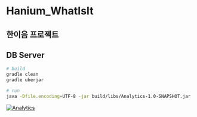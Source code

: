 # Hanium_WhatIsIt
한이음 프로젝트
---------------
## DB Server

```bash
# build
gradle clean
gradle uberjar

# run
java -Dfile.encoding=UTF-8 -jar build/libs/Analytics-1.0-SNAPSHOT.jar 
```



[![Analytics](https://ga-beacon.appspot.com/UA-66010526-2/github/Hanium_WhatIsIt)](https://github.com/super-fishz/Hanium_WhatIsIt)

